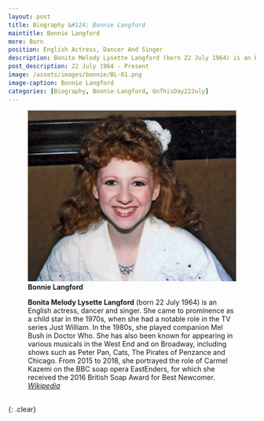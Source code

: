 ```yaml
---
layout: post
title: Biography &#124; Bonnie Langford
maintitle: Bonnie Langford
more: Born
position: English Actress, Dancer And Singer
description: Bonita Melody Lysette Langford (born 22 July 1964) is an English actress, dancer and singer. She came to prominence as a child star in the 1970s, when she had a notable role in the TV series Just William. In the 1980s, she played companion Mel Bush in Doctor Who. She has also been known for appearing in various musicals in the West End and on Broadway, including shows such as Peter Pan, Cats, The Pirates of Penzance and Chicago. From 2015 to 2018, she portrayed the role of Carmel Kazemi on the BBC soap opera EastEnders, for which she received the 2016 British Soap Award for Best Newcomer.
post_description: 22 July 1964 - Present
image: /assets/images/bonnie/BL-01.png
image-caption: Bonnie Langford
categories: [Biography, Bonnie-Langford, OnThisDay22July]
---
```


<figure class="fig1">
<a href="/assets/images/bonnie/BL-01.png"><img src="/assets/images/bonnie/BL-01.png" class="full-width zoom-in"/></a>
<figcaption>
<strong>Bonnie Langford</strong>
</figcaption>
</figure>

<figure class="fig2">
<strong>Bonita Melody Lysette Langford</strong> (born 22 July 1964) is an English actress, dancer and singer. She came to prominence as a child star in the 1970s, when she had a notable role in the TV series Just William. In the 1980s, she played companion Mel Bush in Doctor Who. She has also been known for appearing in various musicals in the West End and on Broadway, including shows such as Peter Pan, Cats, The Pirates of Penzance and Chicago. From 2015 to 2018, she portrayed the role of Carmel Kazemi on the BBC soap opera EastEnders, for which she received the 2016 British Soap Award for Best Newcomer.
<cite><a class="external-link" href="https://en.wikipedia.org/wiki/Bonnie_Langford">Wikipedia</a></cite>
</figure>

<br />{: .clear}

